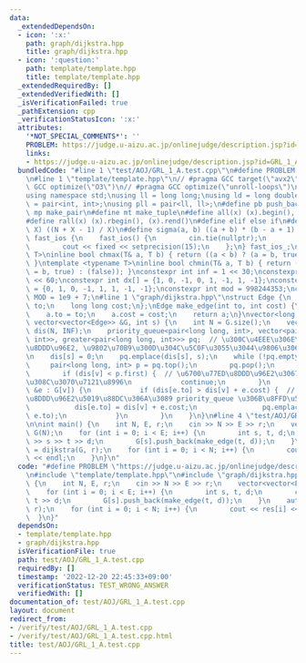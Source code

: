 ```yaml
---
data:
  _extendedDependsOn:
  - icon: ':x:'
    path: graph/dijkstra.hpp
    title: graph/dijkstra.hpp
  - icon: ':question:'
    path: template/template.hpp
    title: template/template.hpp
  _extendedRequiredBy: []
  _extendedVerifiedWith: []
  _isVerificationFailed: true
  _pathExtension: cpp
  _verificationStatusIcon: ':x:'
  attributes:
    '*NOT_SPECIAL_COMMENTS*': ''
    PROBLEM: https://judge.u-aizu.ac.jp/onlinejudge/description.jsp?id=GRL_1_A
    links:
    - https://judge.u-aizu.ac.jp/onlinejudge/description.jsp?id=GRL_1_A
  bundledCode: "#line 1 \"test/AOJ/GRL_1_A.test.cpp\"\n#define PROBLEM \"https://judge.u-aizu.ac.jp/onlinejudge/description.jsp?id=GRL_1_A\"\
    \n#line 1 \"template/template.hpp\"\n// #pragma GCC target(\"avx2\")\n// #pragma\
    \ GCC optimize(\"O3\")\n// #pragma GCC optimize(\"unroll-loops\")\n#include <bits/stdc++.h>\n\
    using namespace std;\nusing ll = long long;\nusing ld = long double;\nusing pii\
    \ = pair<int, int>;\nusing pll = pair<ll, ll>;\n#define pb push_back\n#define\
    \ mp make_pair\n#define mt make_tuple\n#define all(x) (x).begin(), (x).end()\n\
    #define rall(x) (x).rbegin(), (x).rend()\n#define elif else if\n#define updiv(N,\
    \ X) ((N + X - 1) / X)\n#define sigma(a, b) ((a + b) * (b - a + 1) / 2)\nstruct\
    \ fast_ios {\n    fast_ios() {\n        cin.tie(nullptr);\n        ios::sync_with_stdio(false);\n\
    \        cout << fixed << setprecision(15);\n    };\n} fast_ios_;\ntemplate <typename\
    \ T>\ninline bool chmax(T& a, T b) { return ((a < b) ? (a = b, true) : (false));\
    \ }\ntemplate <typename T>\ninline bool chmin(T& a, T b) { return ((a > b) ? (a\
    \ = b, true) : (false)); }\nconstexpr int inf = 1 << 30;\nconstexpr ll INF = 1LL\
    \ << 60;\nconstexpr int dx[] = {1, 0, -1, 0, 1, -1, 1, -1};\nconstexpr int dy[]\
    \ = {0, 1, 0, -1, 1, 1, -1, -1};\nconstexpr int mod = 998244353;\nconstexpr int\
    \ MOD = 1e9 + 7;\n#line 1 \"graph/dijkstra.hpp\"\nstruct Edge {\n    long long\
    \ to;\n    long long cost;\n};\nEdge make_edge(int to, int cost) {\n    Edge a;\n\
    \    a.to = to;\n    a.cost = cost;\n    return a;\n}\nvector<long long> dijkstra(const\
    \ vector<vector<Edge>> &G, int s) {\n    int N = G.size();\n    vector<long long>\
    \ dis(N, INF);\n    priority_queue<pair<long long, int>, vector<pair<long long,\
    \ int>>, greater<pair<long long, int>>> pq;  // \u300C\u4EEE\u306E\u6700\u77ED\
    \u8DDD\u96E2, \u9802\u70B9\u300D\u304C\u5C0F\u3055\u3044\u9806\u306B\u4E26\u3076\
    \n    dis[s] = 0;\n    pq.emplace(dis[s], s);\n    while (!pq.empty()) {\n   \
    \     pair<long long, int> p = pq.top();\n        pq.pop();\n        int v = p.second;\n\
    \        if (dis[v] < p.first) {  // \u6700\u77ED\u8DDD\u96E2\u3067\u7121\u3051\
    \u308C\u3070\u7121\u8996\n            continue;\n        }\n        for (auto\
    \ &e : G[v]) {\n            if (dis[e.to] > dis[v] + e.cost) {  // \u6700\u77ED\
    \u8DDD\u96E2\u5019\u88DC\u306A\u3089 priority_queue \u306B\u8FFD\u52A0\n     \
    \           dis[e.to] = dis[v] + e.cost;\n                pq.emplace(dis[e.to],\
    \ e.to);\n            }\n        }\n    }\n}\n#line 4 \"test/AOJ/GRL_1_A.test.cpp\"\
    \n\nint main() {\n    int N, E, r;\n    cin >> N >> E >> r;\n    vector<vector<Edge>>\
    \ G(N);\n    for (int i = 0; i < E; i++) {\n        int s, t, d;\n        cin\
    \ >> s >> t >> d;\n        G[s].push_back(make_edge(t, d));\n    }\n    auto res\
    \ = dijkstra(G, r);\n    for (int i = 0; i < N; i++) {\n        cout << res[i]\
    \ << endl;\n    }\n}\n"
  code: "#define PROBLEM \"https://judge.u-aizu.ac.jp/onlinejudge/description.jsp?id=GRL_1_A\"\
    \n#include \"template/template.hpp\"\n#include \"graph/dijkstra.hpp\"\n\nint main()\
    \ {\n    int N, E, r;\n    cin >> N >> E >> r;\n    vector<vector<Edge>> G(N);\n\
    \    for (int i = 0; i < E; i++) {\n        int s, t, d;\n        cin >> s >>\
    \ t >> d;\n        G[s].push_back(make_edge(t, d));\n    }\n    auto res = dijkstra(G,\
    \ r);\n    for (int i = 0; i < N; i++) {\n        cout << res[i] << endl;\n  \
    \  }\n}"
  dependsOn:
  - template/template.hpp
  - graph/dijkstra.hpp
  isVerificationFile: true
  path: test/AOJ/GRL_1_A.test.cpp
  requiredBy: []
  timestamp: '2022-12-20 22:45:33+09:00'
  verificationStatus: TEST_WRONG_ANSWER
  verifiedWith: []
documentation_of: test/AOJ/GRL_1_A.test.cpp
layout: document
redirect_from:
- /verify/test/AOJ/GRL_1_A.test.cpp
- /verify/test/AOJ/GRL_1_A.test.cpp.html
title: test/AOJ/GRL_1_A.test.cpp
---
```

